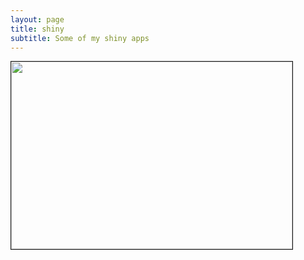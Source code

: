 ```yaml
---
layout: page
title: shiny
subtitle: Some of my shiny apps
---
```


<a href="http://dgt.space/shiny/SpotifyDataStats/"><img src="{{ site.baseurl }}/img/SpotifyDataStats.png" height="300" width="450" border="1"></a>
